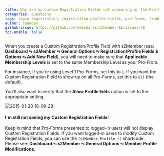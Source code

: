 ```yaml
---
title: Why are my Custom Registration Fields not appearing on the Pro-Form?
categories: questions
tags: login-registration, registration-profile-fields, pro-forms, troubleshooting
author: raamdev
github-issue: https://github.com/websharks/s2member-kb/issues/48
toc-enable: false
---
```


When you create a Custom Registration/Profile Field with s2Member (see: **Dashboard ⥱ s2Member ⥱ General Options ⥱ Registration/Profile Fields & Options ⥱ Add New Field**), you will need to make sure that **Applicable Membership Levels** is set to the same Membership Level as your Pro-From. 

For instance, if you're using Level 1 Pro-Forms, set this to `1`. If you want the Custom Registration Field to show up on all Pro-Forms, set this to `all` (the default). 

You'll also want to verify that the **Allow Profile Edits** option is set to the appropriate setting.

![2015-01-20_18-09-28](https://cloud.githubusercontent.com/assets/53005/5828209/84039b0e-a0cf-11e4-8f27-4ff263b024ef.png)

#### I'm still not seeing my Custom Registration Fields!

Keep in mind that Pro-Forms presented to logged-in users will not display Custom Registration Fields. If you want logged-in users to modify Custom Registration Fields, you can use the `[s2Member-Profile /]` shortcode. Please see: **Dashboard ⥱ s2Member ⥱ General Options ⥱ Member Profile Modifications**.